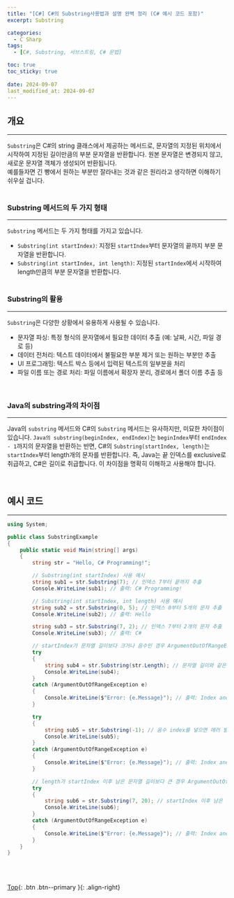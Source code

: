 ```yaml
---
title: "[C#] C#의 Substring사용법과 설명 완벽 정리 (C# 예시 코드 포함)"
excerpt: Substring

categories:
  - C Sharp
tags:
  - [C#, Substring, 서브스트링, C# 문법]

toc: true
toc_sticky: true
 
date: 2024-09-07
last_modified_at: 2024-09-07
---
```


## 개요
---
```Substring```은 C#의 string 클래스에서 제공하는 메서드로, 문자열의 지정된 위치에서 시작하여 지정된 길이만큼의 부분 문자열을 반환합니다. 원본 문자열은 변경되지 않고, 새로운 문자열 객체가 생성되어 반환됩니다.<br> 
예를들자면 긴 빵에서 원하는 부분만 잘라내는 것과 같은 원리라고 생각하면 이해하기 쉬우실 겁니다.
<br><br>

### Substring 메서드의 두 가지 형태
---
```Substring``` 메서드는 두 가지 형태를 가지고 있습니다.

* ```Substring(int startIndex)```: 지정된 ```startIndex```부터 문자열의 끝까지 부분 문자열을 반환합니다.
* ```Substring(int startIndex, int length)```: 지정된 ```startIndex```에서 시작하여 length만큼의 부분 문자열을 반환합니다.
<br><br>

### Substring의 활용
---
```Substring```은 다양한 상황에서 유용하게 사용될 수 있습니다.

* 문자열 파싱: 특정 형식의 문자열에서 필요한 데이터 추출 (예: 날짜, 시간, 파일 경로 등)
* 데이터 전처리: 텍스트 데이터에서 불필요한 부분 제거 또는 원하는 부분만 추출
* UI 프로그래밍: 텍스트 박스 등에서 입력된 텍스트의 일부분을 처리
* 파일 이름 또는 경로 처리: 파일 이름에서 확장자 분리, 경로에서 폴더 이름 추출 등

<br>

### Java의 substring과의 차이점
---
Java의 ```substring``` 메서드와 C#의 ```Substring``` 메서드는 유사하지만, 미묘한 차이점이 있습니다. ```Java의 substring(beginIndex, endIndex)```는 ```beginIndex```부터 ```endIndex - 1```까지의 문자열을 반환하는 반면, C#의 ```Substring(startIndex, length)```는 ```startIndex```부터 length개의 문자를 반환합니다. 즉, Java는 끝 인덱스를 exclusive로 취급하고, C#은 길이로 취급합니다. 이 차이점을 명확히 이해하고 사용해야 합니다.

<br>

## 예시 코드
---
```c#
using System;

public class SubstringExample
{
    public static void Main(string[] args)
    {
        string str = "Hello, C# Programming!";

        // Substring(int startIndex) 사용 예시
        string sub1 = str.Substring(7); // 인덱스 7부터 끝까지 추출
        Console.WriteLine(sub1); // 출력: C# Programming!

        // Substring(int startIndex, int length) 사용 예시
        string sub2 = str.Substring(0, 5); // 인덱스 0부터 5개의 문자 추출
        Console.WriteLine(sub2); // 출력: Hello

        string sub3 = str.Substring(7, 2); // 인덱스 7부터 2개의 문자 추출
        Console.WriteLine(sub3); // 출력: C#

        // startIndex가 문자열 길이보다 크거나 음수인 경우 ArgumentOutOfRangeException 발생
        try
        {
            string sub4 = str.Substring(str.Length); // 문자열 길이와 같은 index를 넣으면 에러 발생
            Console.WriteLine(sub4);
        }
        catch (ArgumentOutOfRangeException e)
        {
            Console.WriteLine($"Error: {e.Message}"); // 출력: Index and length must refer to a location within the string.
        }

        try
        {
            string sub5 = str.Substring(-1); // 음수 index를 넣으면 에러 발생
            Console.WriteLine(sub5);
        }
        catch (ArgumentOutOfRangeException e)
        {
            Console.WriteLine($"Error: {e.Message}"); // 출력: Index and length must refer to a location within the string.
        }

        // length가 startIndex 이후 남은 문자열 길이보다 큰 경우 ArgumentOutOfRangeException 발생
        try
        {
            string sub6 = str.Substring(7, 20); // startIndex 이후 남은 문자열 길이보다 큰 length를 넣으면 에러 발생
            Console.WriteLine(sub6);
        }
        catch (ArgumentOutOfRangeException e)
        {
            Console.WriteLine($"Error: {e.Message}"); // 출력: Index and length must refer to a location within the string.
        }
    }
}
```
<br><br>

[Top](#){: .btn .btn--primary }{: .align-right}